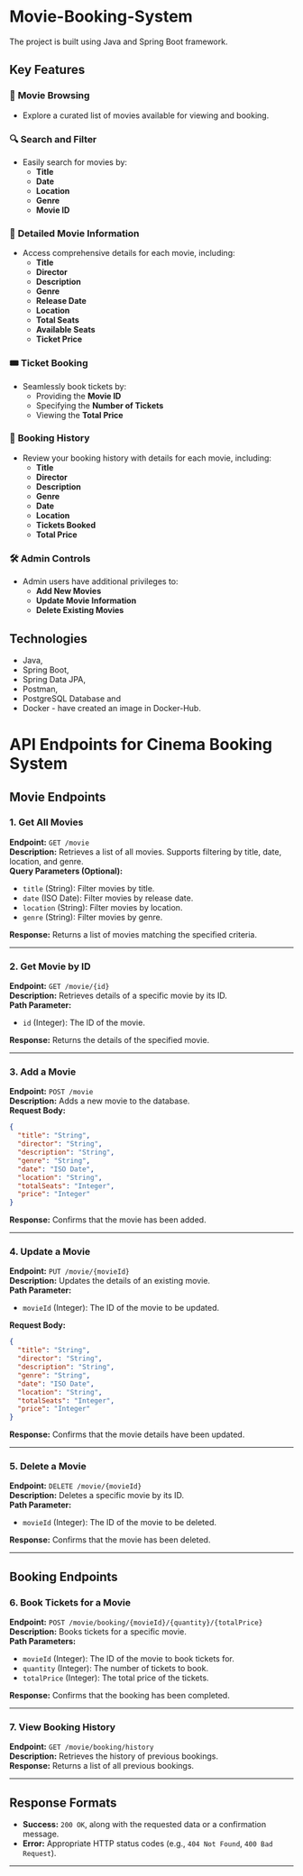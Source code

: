 # Movie-Booking-System
The project is built using Java and Spring Boot framework.

## Key Features

### 🎥 **Movie Browsing**
- Explore a curated list of movies available for viewing and booking.

### 🔍 **Search and Filter**
- Easily search for movies by:
  - **Title**
  - **Date**
  - **Location**
  - **Genre**
  - **Movie ID**

### 📄 **Detailed Movie Information**
- Access comprehensive details for each movie, including:
  - **Title**  
  - **Director**  
  - **Description**  
  - **Genre**  
  - **Release Date**  
  - **Location**  
  - **Total Seats**  
  - **Available Seats**  
  - **Ticket Price**

### 🎟️ **Ticket Booking**
- Seamlessly book tickets by:
  - Providing the **Movie ID**
  - Specifying the **Number of Tickets**
  - Viewing the **Total Price**

### 📜 **Booking History**
- Review your booking history with details for each movie, including:
  - **Title**  
  - **Director**  
  - **Description**  
  - **Genre**  
  - **Date**  
  - **Location**  
  - **Tickets Booked**  
  - **Total Price**

### 🛠️ **Admin Controls**
- Admin users have additional privileges to:
  - **Add New Movies**
  - **Update Movie Information**
  - **Delete Existing Movies**

## Technologies
* Java,
* Spring Boot,
* Spring Data JPA,
* Postman,
* PostgreSQL Database and
* Docker - have created an image in Docker-Hub.


# API Endpoints for Cinema Booking System

## Movie Endpoints

### 1. Get All Movies
**Endpoint:** `GET /movie`  
**Description:** Retrieves a list of all movies. Supports filtering by title, date, location, and genre.  
**Query Parameters (Optional):**
- `title` (String): Filter movies by title.
- `date` (ISO Date): Filter movies by release date.
- `location` (String): Filter movies by location.
- `genre` (String): Filter movies by genre.  

**Response:** Returns a list of movies matching the specified criteria.

---

### 2. Get Movie by ID
**Endpoint:** `GET /movie/{id}`  
**Description:** Retrieves details of a specific movie by its ID.  
**Path Parameter:**
- `id` (Integer): The ID of the movie.  

**Response:** Returns the details of the specified movie.

---

### 3. Add a Movie
**Endpoint:** `POST /movie`  
**Description:** Adds a new movie to the database.  
**Request Body:**  
```json
{
  "title": "String",
  "director": "String",
  "description": "String",
  "genre": "String",
  "date": "ISO Date",
  "location": "String",
  "totalSeats": "Integer",
  "price": "Integer"
}
```  
**Response:** Confirms that the movie has been added.

---

### 4. Update a Movie
**Endpoint:** `PUT /movie/{movieId}`  
**Description:** Updates the details of an existing movie.  
**Path Parameter:**
- `movieId` (Integer): The ID of the movie to be updated.  

**Request Body:**  
```json
{
  "title": "String",
  "director": "String",
  "description": "String",
  "genre": "String",
  "date": "ISO Date",
  "location": "String",
  "totalSeats": "Integer",
  "price": "Integer"
}
```  
**Response:** Confirms that the movie details have been updated.

---

### 5. Delete a Movie
**Endpoint:** `DELETE /movie/{movieId}`  
**Description:** Deletes a specific movie by its ID.  
**Path Parameter:**
- `movieId` (Integer): The ID of the movie to be deleted.  

**Response:** Confirms that the movie has been deleted.

---

## Booking Endpoints

### 6. Book Tickets for a Movie
**Endpoint:** `POST /movie/booking/{movieId}/{quantity}/{totalPrice}`  
**Description:** Books tickets for a specific movie.  
**Path Parameters:**
- `movieId` (Integer): The ID of the movie to book tickets for.
- `quantity` (Integer): The number of tickets to book.
- `totalPrice` (Integer): The total price of the tickets.  

**Response:** Confirms that the booking has been completed.

---

### 7. View Booking History
**Endpoint:** `GET /movie/booking/history`  
**Description:** Retrieves the history of previous bookings.  
**Response:** Returns a list of all previous bookings.

---

## Response Formats
- **Success:** `200 OK`, along with the requested data or a confirmation message.
- **Error:** Appropriate HTTP status codes (e.g., `404 Not Found`, `400 Bad Request`).

---
